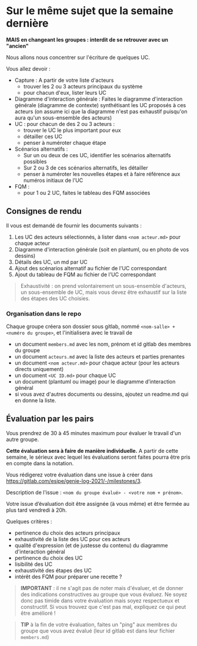 # Sur le même sujet que la semaine dernière

**MAIS en changeant les groupes : interdit de se retrouver avec un "ancien"**

Nous allons nous concentrer sur l'écriture de quelques UC.

Vous allez devoir : 

- Capture : A partir de votre liste d'acteurs
    - trouver les 2 ou 3 acteurs principaux du système
    - pour chacun d'eux, lister leurs UC
- Diagramme d'interaction générale : Faites le diagramme d'interaction générale (diagramme de contexte) synthétisant les UC proposés à ces acteurs (on assume ici que la diagramme n'est pas exhaustif puisqu'on aura qu'un sous-ensemble des acteurs)
- UC : pour chacun de des 2 ou 3 acteurs :
    - trouver le UC le plus important pour eux
    - détailler ces UC
    - penser à numéroter chaque étape
- Scénarios alternatifs :
    - Sur un ou deux de ces UC, identifier les scénarios alternatifs possibles
    - Sur 2 ou 3 de ces scénarios alternatifs, les détailler
    - penser à numéroter les nouvelles étapes et à faire référence aux numéros initiaux de l'UC
- FQM :
    - pour 1 ou 2 UC, faites le tableau des FQM associées

## Consignes de rendu

Il vous est demandé de fournir les documents suivants :

1. Les UC des acteurs sélectionnés, à lister dans `<nom acteur.md>` pour chaque acteur
2. Diagramme d'interaction générale (soit en plantuml, ou en photo de vos dessins)
3. Détails des UC, un md par UC 
4. Ajout des scénarios alternatif au fichier de l'UC correspondant
5. Ajout du tableau de FQM au fichier de l'UC correspondant


> Exhaustivité : on prend volontairement un sous-ensemble d'acteurs, un sous-ensemble de UC, mais vous devez être exhaustif sur la liste des étapes des UC choisies.

### Organisation dans le repo

Chaque groupe créera son dossier sous gitlab, nommé `<nom-salle> + <numéro du groupe>`, et l'initialisera avec le travail de 

- un document `members.md` avec les nom, prénom et id gitlab des membres du groupe
- un document `acteurs.md` avec la liste des acteurs et parties prenantes
- un document `<nom acteur.md>` pour chaque acteur (pour les acteurs directs uniquement)
- un document `<UC ID.md>` pour chaque UC
- un document (plantuml ou image) pour le diagramme d’interaction général
- si vous avez d'autres documents ou dessins, ajoutez un readme.md qui en donne la liste.


## Évaluation par les pairs

Vous prendrez de 30 à 45 minutes maximum pour évaluer le travail d'un autre groupe.

**Cette évaluation sera à faire de manière individuelle.** A partir de cette semaine, le sérieux avec lequel les évaluations seront faites pourra être pris en compte dans la notation.

Vous rédigerez votre évaluation dans une issue à créer dans https://gitlab.com/esipe/genie-log-2021/-/milestones/3.

Description de l'issue : `<nom du groupe évalué> - <votre nom + prénom>`.

Votre issue d’évaluation doit être assignée (à vous même) et être fermée au plus tard vendredi à 20h.

Quelques critères :

- pertinence du choix des acteurs principaux
- exhaustivité de la liste des UC pour ces acteurs
- qualité d'expression (et de justesse du contenu) du diagramme d'interaction général
- pertinence du choix des UC
- lisibilité des UC
- exhaustivité des étapes des UC
- intérêt des FQM pour préparer une recette ?

> **IMPORTANT** : il ne s'agit pas de noter mais d'évaluer, et de donner des indications constructives au groupe que vous évaluez. Ne soyez donc pas timide dans votre évaluation mais soyez respectueux et constructif. Si vous trouvez que c'est pas mal, expliquez ce qui peut être amélioré !

> **TIP** à la fin de votre évaluation, faites un "ping" aux membres du groupe que vous avez évalué (leur id gitlab est dans leur fichier `members.md`)
